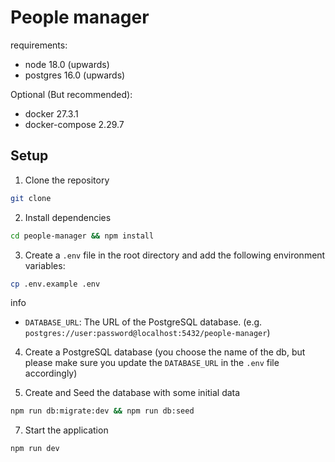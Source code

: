 # People manager

requirements:
- node 18.0 (upwards)
- postgres 16.0 (upwards)

Optional (But recommended):
- docker 27.3.1
- docker-compose 2.29.7

## Setup
1. Clone the repository
```bash
git clone 
```
2. Install dependencies
```bash
cd people-manager && npm install
```
3. Create a `.env` file in the root directory and add the following environment variables:
```bash
cp .env.example .env
```
info
- `DATABASE_URL`: The URL of the PostgreSQL database. (e.g. `postgres://user:password@localhost:5432/people-manager`)

4. Create a PostgreSQL database (you choose the name of the db, but please make sure you update the `DATABASE_URL` in the `.env` file accordingly)

6. Create and Seed the database with some initial data
```bash
npm run db:migrate:dev && npm run db:seed
```
7. Start the application
```bash
npm run dev
```

